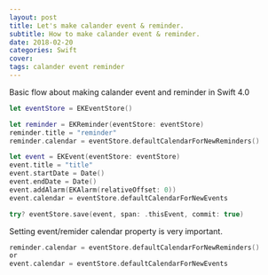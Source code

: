 ```yaml
---
layout: post
title: Let's make calander event & reminder.
subtitle: How to make calander event & reminder.
date: 2018-02-20
categories: Swift
cover:
tags: calander event reminder
---
```


Basic flow about making calander event and reminder in Swift 4.0

```swift
let eventStore = EKEventStore()

let reminder = EKReminder(eventStore: eventStore)
reminder.title = "reminder"
reminder.calendar = eventStore.defaultCalendarForNewReminders()

let event = EKEvent(eventStore: eventStore)
event.title = "title"
event.startDate = Date()
event.endDate = Date()
event.addAlarm(EKAlarm(relativeOffset: 0))
event.calendar = eventStore.defaultCalendarForNewEvents

try? eventStore.save(event, span: .thisEvent, commit: true)
```

Setting event/remider calendar property is very important.

```swift
reminder.calendar = eventStore.defaultCalendarForNewReminders()
or
event.calendar = eventStore.defaultCalendarForNewEvents
```

